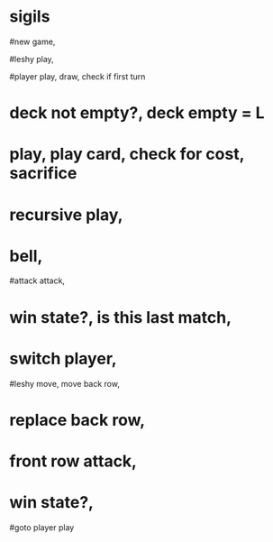 # sigils

#new game,		

#leshy play,

#player play,	draw,			check if first turn
#		deck not empty?,	deck empty = L
#	play,	play card,		check for cost, 	sacrifice
#		recursive play,	
#	bell,

#attack	attack,
#	win state?,	is this last match,
#	switch player,

#leshy move,	move back row,
#	replace back row,
#	front row attack,
#	win state?,

#goto player play
